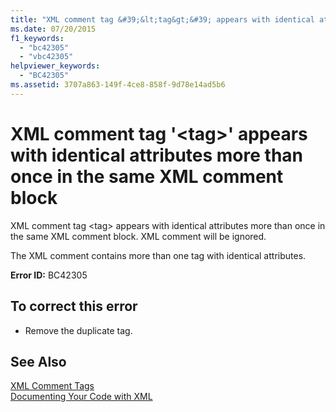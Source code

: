 ```yaml
---
title: "XML comment tag &#39;&lt;tag&gt;&#39; appears with identical attributes more than once in the same XML comment block"
ms.date: 07/20/2015
f1_keywords: 
  - "bc42305"
  - "vbc42305"
helpviewer_keywords: 
  - "BC42305"
ms.assetid: 3707a863-149f-4ce8-858f-9d78e14ad5b6
---
```

# XML comment tag &#39;&lt;tag&gt;&#39; appears with identical attributes more than once in the same XML comment block
XML comment tag \<tag> appears with identical attributes more than once in the same XML comment block. XML comment will be ignored.  
  
 The XML comment contains more than one tag with identical attributes.  
  
 **Error ID:** BC42305  
  
## To correct this error  
  
-   Remove the duplicate tag.  
  
## See Also  
 [XML Comment Tags](../../visual-basic/language-reference/xmldoc/index.md)  
 [Documenting Your Code with XML](../../visual-basic/programming-guide/program-structure/documenting-your-code-with-xml.md)
